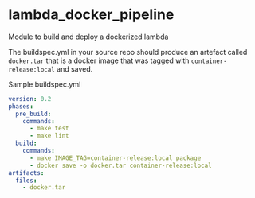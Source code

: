 # lambda\_docker\_pipeline

Module to build and deploy a dockerized lambda

The buildspec.yml in your source repo should produce an artefact called `docker.tar` that is a docker image
that was tagged with `container-release:local` and saved.

Sample buildspec.yml

```yaml
version: 0.2
phases:
  pre_build:
    commands:
      - make test
      - make lint
  build:
    commands:
      - make IMAGE_TAG=container-release:local package
      - docker save -o docker.tar container-release:local
artifacts:
  files:
    - docker.tar
```
